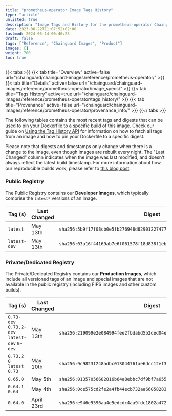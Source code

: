 ```yaml
---
title: "prometheus-operator Image Tags History"
type: "article"
unlisted: true
description: "Image Tags and History for the prometheus-operator Chainguard Image"
date: 2023-06-22T11:07:52+02:00
lastmod: 2024-05-14 00:46:23
draft: false
tags: ["Reference", "Chainguard Images", "Product"]
images: []
weight: 700
toc: true
---
```


{{< tabs >}}
{{< tab title="Overview" active=false url="/chainguard/chainguard-images/reference/prometheus-operator/" >}}
{{< tab title="Details" active=false url="/chainguard/chainguard-images/reference/prometheus-operator/image_specs/" >}}
{{< tab title="Tags History" active=true url="/chainguard/chainguard-images/reference/prometheus-operator/tags_history/" >}}
{{< tab title="Provenance" active=false url="/chainguard/chainguard-images/reference/prometheus-operator/provenance_info/" >}}
{{</ tabs >}}

The following tables contains the most recent tags and digests that can be used to pin your Dockerfile to a specific build of this image. Check our guide on [Using the Tag History API](/chainguard/chainguard-images/using-the-tag-history-api/) for information on how to fetch all tags from an image and how to pin your Dockerfile to a specific digest.

Please note that digests and timestamps only change when there is a change to the image, even though images are rebuilt every night. The "Last Changed" column indicates when the image was last modified, and doesn't always reflect the latest build timestamp. For more information about how our reproducible builds work, please refer to [this blog post](https://www.chainguard.dev/unchained/reproducing-chainguards-reproducible-image-builds).

### Public Registry
The Public Registry contains our **Developer Images**, which typically comprise the `latest*` versions of an image.

| Tag (s)       | Last Changed | Digest                                                                    |
|---------------|--------------|---------------------------------------------------------------------------|
|  `latest`     | May 13th     | `sha256:5b9f17f08cb0e5fb276948d62901227477d1360de7d5d2cbc10be95be6b0a852` |
|  `latest-dev` | May 13th     | `sha256:03a16f44169ab7e6f061578f18d838f1eb7f7f5e2515f984c8df91c0ce2af508` |


### Private/Dedicated Registry
The Private/Dedicated Registry contains our **Production Images**, which include all versioned tags of an image and special images that are not available in the public registry (including FIPS images and other custom builds).

| Tag (s)                                       | Last Changed | Digest                                                                    |
|-----------------------------------------------|--------------|---------------------------------------------------------------------------|
|  `0.73-dev` `0.73.2-dev` `latest-dev` `0-dev` | May 13th     | `sha256:219099e2e084994fee2fbdabd5b2ded04e9862132d38ff37905863b45097c860` |
|  `0.73.2` `0` `latest` `0.73`                 | May 10th     | `sha256:9c9823f248adbc013044761ae6dcc12ef3873fa3789d5478d4046bffc5893b00` |
|  `0.65.0`                                     | May 5th      | `sha256:01357056682816b64a8ebbc7df9bf7a65531d7b04c3964b6d991f9e8c3e4a91f` |
|  `0.64.1` `0.64`                              | May 4th      | `sha256:0ce575cd2fe2a4fb44ecb732aa66058283bc0757313c0515f39fe489a2dd735b` |
|  `0.64.0`                                     | April 23rd   | `sha256:e946e9596aa4e5edcdc4aa9fdc1802a472eef0419084844303446c9c0db0fe23` |

